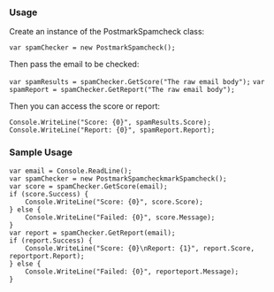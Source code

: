### Usage

Create an instance of the PostmarkSpamcheck class:

`var spamChecker = new PostmarkSpamcheck();`

Then pass the email to be checked:

`var spamResults = spamChecker.GetScore("The raw email body");`
`var spamReport = spamChecker.GetReport("The raw email body");`

Then you can access the score or report:

`Console.WriteLine("Score: {0}", spamResults.Score);`
`Console.WriteLine("Report: {0}", spamReport.Report);`

### Sample Usage

    var email = Console.ReadLine();
    var spamChecker = new PostmarkSpamcheckmarkSpamcheck();
    var score = spamChecker.GetScore(email);
    if (score.Success) {
        Console.WriteLine("Score: {0}", score.Score);
    } else {
        Console.WriteLine("Failed: {0}", score.Message);
    }
    var report = spamChecker.GetReport(email);
    if (report.Success) {
        Console.WriteLine("Score: {0}\nReport: {1}", report.Score, reportport.Report);
    } else {
        Console.WriteLine("Failed: {0}", reporteport.Message);
    }
